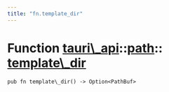```yaml
---
title: "fn.template_dir"
---
```


# Function [tauri\\\_api](/docs/api/rust/tauri\_api/../index.html)::​[path](/docs/api/rust/tauri\_api/index.html)::​[template\\\_dir](/docs/api/rust/tauri\_api/)

    pub fn template\_dir() -> Option<PathBuf>

      